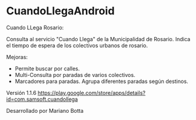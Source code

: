 CuandoLlegaAndroid
==================

Cuando LLega Rosario:

Consulta al servicio "Cuando Llega" de la Municipalidad de Rosario. Indica el tiempo de espera de los colectivos urbanos de rosario. 

Mejoras:
 * Permite buscar por calles.
 * Multi-Consulta por paradas de varios colectivos.
 * Marcadores para paradas. Agrupa diferentes paradas según destinos.

Versión 1.1.6
https://play.google.com/store/apps/details?id=com.samsoft.cuandollega

Desarrollado por Mariano Botta
